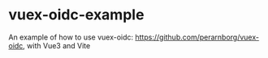 # vuex-oidc-example

An example of how to use vuex-oidc: https://github.com/perarnborg/vuex-oidc, with Vue3 and Vite
